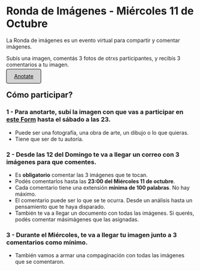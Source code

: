 # Ronda de Imágenes - Miércoles 11 de Octubre

La Ronda de imágenes es un evento virtual para compartir y comentar imágenes. 

Subís una imagen, comentás 3 fotos de otrxs participantes, y recibís 3 comentarios a tu imagen.

[<span style="padding: 10px 20px; background-color: #D3D3D3; color: #0A0A0A; border: 1px solid #000; border-radius: 4px; cursor: pointer; transition: background-color 0.3s ease;">Anotate</span>](https://forms.gle/9iGnnQJXwtH1vTvd6)

## Cómo participar?

### 1 - Para anotarte, subí la imagen con que vas a participar en [este Form](https://forms.gle/9iGnnQJXwtH1vTvd6) hasta el sábado a las 23.

- Puede ser una fotografía, una obra de arte, un dibujo o lo que quieras. 
- Tiene que ser de tu autoría.

### 2 - Desde las 12 del Domingo te va a llegar un correo con 3 imágenes para que comentes.

- Es **obligatorio** comentar las 3 imágenes que te tocan.
- Podés comentarlos hasta las **23:00 del Miércoles 11 de octubre**.
- Cada comentario tiene una extensión **mínima de 100 palabras**. No hay máximo.
- El comentario puede ser lo que se te ocurra. Desde un análisis hasta un pensamiento que te haya disparado.
- También te va a llegar un documento con todas las imágenes. Si querés, podés comentar másimágenes que las asignadas.

### 3 - Durante el Miércoles, te va a llegar tu imagen junto a 3 comentarios como mínimo.

- También vamos a armar una compaginación con todas las imágenes que se comentaron.

<link rel="shortcut icon" type="image/x-icon" href="favicon.ico">
